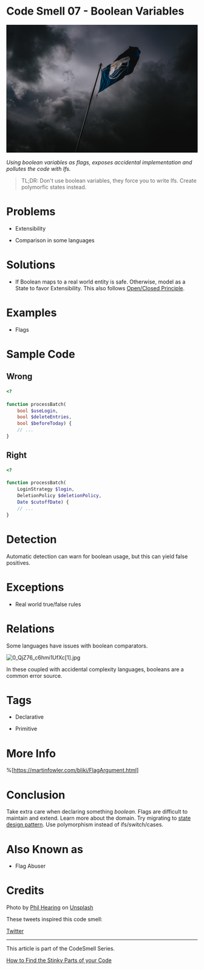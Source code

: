 # Code Smell 07 - Boolean Variables

![Code Smell 07 - Boolean Variables](Code%20Smell%2007%20-%20Boolean%20Variables.jpg)

*Using boolean variables as flags, exposes accidental implementation and pollutes the code with Ifs.*

> TL;DR: Don't use boolean variables, they force you to write Ifs. Create polymorfic states instead.

# Problems

- Extensibility

- Comparison in some languages

# Solutions

- If Boolean maps to a real world entity is safe.
Otherwise, model as a State to favor Extensibility. 
This also follows [Open/Closed Principle](https://en.wikipedia.org/wiki/Open%E2%80%93closed_principle).

# Examples

- Flags 

# Sample Code

## Wrong

[Gist Url]: # (https://gist.github.com/mcsee/5a3e8e05def917a29b84be7264493a67)
```php
<?

function processBatch(
    bool $useLogin,
    bool $deleteEntries,
    bool $beforeToday) {
    // ...
}
``` 

## Right

[Gist Url]: # (https://gist.github.com/mcsee/66956e6ccfe8126d0819fa193d793dd5)
```php
<?

function processBatch(
    LoginStrategy $login,
    DeletionPolicy $deletionPolicy,
    Date $cutoffDate) {
    // ...
}
``` 

# Detection

Automatic detection can warn for boolean usage, but this can yield false positives.

# Exceptions

-  Real world true/false rules

# Relations

Some languages have issues with boolean comparators.

![0_QjZ76_c6hmi1UfXc[1].jpg](https://cdn.hashnode.com/res/hashnode/image/upload/v1603587404705/M5_udJ8Cw.jpeg)

In these coupled with accidental complexity languages, booleans are a common error source.

# Tags

- Declarative

- Primitive

# More Info

%[https://martinfowler.com/bliki/FlagArgument.html]

# Conclusion

Take extra care when declaring something *boolean*. Flags are difficult to maintain and extend. 
Learn more about the domain. Try migrating to [state design pattern](https://en.wikipedia.org/wiki/State_pattern). Use polymorphism instead of ifs/switch/cases.

# Also Known as

- Flag Abuser

# Credits

Photo by [Phil Hearing](https://unsplash.com/@philhearing) on [Unsplash](https://unsplash.com/s/photos/flag-finish)

These tweets inspired this code smell:

[Twitter](https://twitter.com/1319247170294472705)

* * *

This article is part of the CodeSmell Series.

[How to Find the Stinky Parts of your Code](https://github.com/mcsee/Software-Design-Articles/tree/main/Articles/Code%20Smells/How%20to%20Find%20the%20Stinky%20parts%20of%20your%20Code/readme.md)